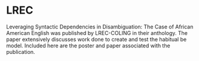 # LREC

Leveraging Syntactic Dependencies in Disambiguation: The Case of African American English was published by LREC-COLING in their anthology. The paper extensively discusses work done to create and test the habitual be model. Included here are the poster and paper associated with the publication.
